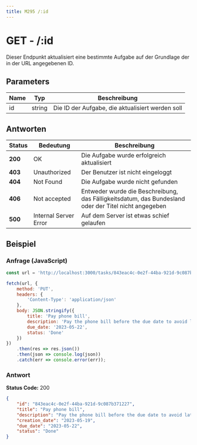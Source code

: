 ```yaml
---
title: M295 /:id
---
```

# **GET** - /:id

Dieser Endpunkt aktualisiert eine bestimmte Aufgabe auf der Grundlage der in der URL angegebenen ID.

## Parameters

| **Name** 	| **Typ** 	| **Beschreibung**           	|
|----------	|----------	|---------------------------	|
| id    	| string   	| Die ID der Aufgabe, die aktualisiert werden soll   	|

## Antworten

| Status  | Bedeutung             | Beschreibung                                                                                         |
| ------- | --------------------- | ---------------------------------------------------------------------------------------------------- |
| **200** | OK                    | Die Aufgabe wurde erfolgreich aktualisiert                                                           |
| **403** | Unauthorized          | Der Benutzer ist nicht eingeloggt                                                                    |
| **404** | Not Found             | Die Aufgabe wurde nicht gefunden                                                                     |
| **406** | Not accepted          | Entweder wurde die Beschreibung, das Fälligkeitsdatum, das Bundesland oder der Titel nicht angegeben |
| **500** | Internal Server Error | Auf dem Server ist etwas schief gelaufen                                                             |

## Beispiel

### Anfrage (JavaScript)

```javascript copy
const url = 'http://localhost:3000/tasks/843eac4c-0e2f-44ba-921d-9c087b371227';

fetch(url, {
    method: 'PUT',
    headers: {
        'Content-Type': 'application/json'
    },
    body: JSON.stringify({
        title: 'Pay phone bill',
        description: 'Pay the phone bill before the due date to avoid late fees',
        due_date: '2023-05-22',
        status: 'Done'
    })
})
    .then(res => res.json())
    .then(json => console.log(json))
    .catch(err => console.error(err));
```

### Antwort

**Status Code:** 200
```json copy
{
    "id": "843eac4c-0e2f-44ba-921d-9c087b371227",
    "title": "Pay phone bill",
    "description": "Pay the phone bill before the due date to avoid late fees",
    "creation_date": "2023-05-19",
    "due_date": "2023-05-22",
    "status": "Done"
}
```